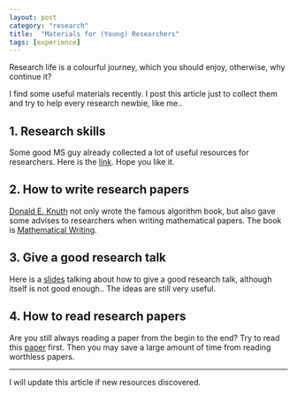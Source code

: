 ```yaml
---
layout: post
category: "research"
title:  "Materials for (Young) Researchers"
tags: [experience]
---
```


Research life is a colourful journey, which you should enjoy, otherwise, why continue it?

I find some useful materials recently. I post this article just to collect them and try to help every research newbie, like me..

## 1. Research skills
Some good MS guy already collected a lot of useful resources for researchers. Here is the [link](http://research.microsoft.com/en-us/um/people/simonpj/papers/giving-a-talk/giving-a-talk.htm). Hope you like it.

## 2. How to write research papers
[Donald E. Knuth](http://www-cs-faculty.stanford.edu/~uno/) not only wrote the famous algorithm book, but also gave some advises to researchers when writing mathematical papers. The book is [Mathematical Writing](http://haidaoxiaofei.github.io/d/mathwriting.pdf).

## 3. Give a good research talk

Here is a [slides](http://haidaoxiaofei.github.io/d/tsinghua-mar-2013.pdf) talking about how to give a good research talk, although itself is not good enough.. The ideas are still very useful.

## 4. How to read research papers

Are you still always reading a paper from the begin to the end? Try to read this [paper](http://haidaoxiaofei.github.io/d/paper-reading.pdf) first. Then you may save a large amount of time from reading worthless papers.

------
I will update this article if new resources discovered.
